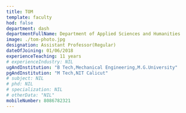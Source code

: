 ```yaml
---
title: TOM
template: faculty
hod: false
department: dash
departmentFullName: Department of Applied Sciences and Humanities
image: ./tom-photo.jpg
designation: Assistant Professor(Regular)
dateOfJoining: 01/06/2018
experienceTeaching: 11 years
# experienceIndustry: NIL
ugAndInstitution: "B Tech,Mechanical Engineering,M.G.University"
pgAndInstitution: "M Tech,NIT Calicut"
# subject: NIL
# phd: NIL
# specialization: NIL
# otherData: "NIL"
mobileNumber: 8086782321
---
```

